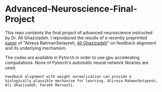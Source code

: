 # Advanced-Neuroscience-Final-Project
This repo containts the final project of advanced neuroscience instructed by Dr. Ali Ghazizadeh. I reproduced the results of a recently preprinted [paper](https://scholar.google.com/citations?view_op=view_citation&hl=en&user=ALdhL0sAAAAJ&citation_for_view=ALdhL0sAAAAJ:2osOgNQ5qMEC) of "Alireza RahmanSetayesh, [Ali Ghazizadeh](https://scholar.google.com/citations?user=42U_XsUAAAAJ&hl=en)" on feedback alignment and its underlying mechanism.

The codes are available in Pytorch in order to use gpu accelerating computations. None of Pytorch's automatic neural network libraries are used.


```
Feedback alignment with weight normalization can provide a biologically plausible mechanism for learning. Alireza RahmanSetayesh, Ali Ghazizadeh, Farokh Marvasti.

```




